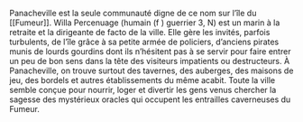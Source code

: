 Panacheville est la seule communauté digne de ce nom sur l’île du [[Fumeur]]. Willa Percenuage (humain (f ) guerrier 3, N) est un marin à la retraite et la dirigeante de facto de la ville. Elle gère les invités, parfois turbulents, de l’île grâce à sa petite armée de policiers, d’anciens pirates munis de lourds gourdins dont ils n’hésitent pas à se servir pour faire entrer un peu de bon sens dans la tête des visiteurs impatients ou destructeurs. À Panacheville, on trouve surtout des tavernes, des auberges, des maisons de jeu, des bordels et autres établissements du même acabit. Toute la ville semble conçue pour nourrir, loger et divertir les gens venus chercher la sagesse des mystérieux oracles qui occupent les entrailles caverneuses du Fumeur.